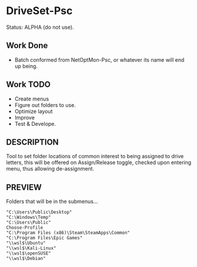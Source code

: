 # DriveSet-Psc
Status: ALPHA (do not use).

## Work Done
- Batch conformed from NetOptMon-Psc, or whatever its name will end up being.

## Work TODO
- Create menus
- Figure out folders to use.
- Optimize layout
- Improve
- Test & Develope.

## DESCRIPTION
Tool to set folder locations of common interest to being assigned to drive letters, this will be offered on Assign/Release toggle, checked upon entering menu, thus allowing de-assignment.

## PREVIEW
Folders that will be in the submenus...
```
"C:\Users\Public\Desktop"
"C:\Windows\Temp"
"C:\Users\Public"
Choose-Profile
"C:\Program Files (x86)\Steam\SteamApps\Common"
"C:\Program Files\Epic Games"
"\\wsl$\Ubuntu"
"\\wsl$\Kali-Linux"
"\\wsl$\openSUSE"
"\\wsl$\Debian"
```
